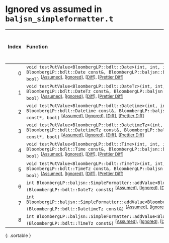 # Ignored vs assumed in `baljsn_simpleformatter.t`

<script src="../sorttable.js"></script>

|   Index | Function                                                                                                                                                                                                                                                                           |   Difference in number of lines |   Function size difference in bytes | Number of lines in assumed build   | Number of bytes in assumed build   | Number of lines in ignored build   | Number of bytes in ignored build   |
|--------:|:-----------------------------------------------------------------------------------------------------------------------------------------------------------------------------------------------------------------------------------------------------------------------------------|--------------------------------:|------------------------------------:|:-----------------------------------|:-----------------------------------|:-----------------------------------|:-----------------------------------|
|       0 | `void testPutValue<BloombergLP::bdlt::Date>(int, int, int, int, int, BloombergLP::bdlt::Date const&, BloombergLP::baljsn::EncoderOptions const*, bool)` <sup>\[[Assumed](0-assume)\], \[[Ignored](0-none)\], \[[Diff](0.diff.html)\], \[[Prettier Diff](0-diff.html)\]             |                               1 |                                   0 | 3,968                              | 4,335,296                          | 3,968                              | 4,335,296                          |
|       1 | `void testPutValue<BloombergLP::bdlt::DateTz>(int, int, int, int, int, BloombergLP::bdlt::DateTz const&, BloombergLP::baljsn::EncoderOptions const*, bool)` <sup>\[[Assumed](1-assume)\], \[[Ignored](1-none)\], \[[Diff](1.diff.html)\], \[[Prettier Diff](1-diff.html)\]         |                               1 |                                   0 | 3,968                              | 4,347,200                          | 3,968                              | 4,347,200                          |
|       2 | `void testPutValue<BloombergLP::bdlt::Datetime>(int, int, int, int, int, BloombergLP::bdlt::Datetime const&, BloombergLP::baljsn::EncoderOptions const*, bool)` <sup>\[[Assumed](2-assume)\], \[[Ignored](2-none)\], \[[Diff](2.diff.html)\], \[[Prettier Diff](2-diff.html)\]     |                               1 |                                   0 | 3,968                              | 4,343,232                          | 3,968                              | 4,343,232                          |
|       3 | `void testPutValue<BloombergLP::bdlt::DatetimeTz>(int, int, int, int, int, BloombergLP::bdlt::DatetimeTz const&, BloombergLP::baljsn::EncoderOptions const*, bool)` <sup>\[[Assumed](3-assume)\], \[[Ignored](3-none)\], \[[Diff](3.diff.html)\], \[[Prettier Diff](3-diff.html)\] |                               1 |                                   0 | 3,968                              | 4,355,136                          | 3,968                              | 4,355,136                          |
|       4 | `void testPutValue<BloombergLP::bdlt::Time>(int, int, int, int, int, BloombergLP::bdlt::Time const&, BloombergLP::baljsn::EncoderOptions const*, bool)` <sup>\[[Assumed](4-assume)\], \[[Ignored](4-none)\], \[[Diff](4.diff.html)\], \[[Prettier Diff](4-diff.html)\]             |                               1 |                                   0 | 3,968                              | 4,339,264                          | 3,968                              | 4,339,264                          |
|       5 | `void testPutValue<BloombergLP::bdlt::TimeTz>(int, int, int, int, int, BloombergLP::bdlt::TimeTz const&, BloombergLP::baljsn::EncoderOptions const*, bool)` <sup>\[[Assumed](5-assume)\], \[[Ignored](5-none)\], \[[Diff](5.diff.html)\], \[[Prettier Diff](5-diff.html)\]         |                               1 |                                   0 | 3,968                              | 4,351,168                          | 3,968                              | 4,351,168                          |
|       6 | `int BloombergLP::baljsn::SimpleFormatter::addValue<BloombergLP::bdlt::DateTz>(BloombergLP::bdlt::DateTz const&)` <sup>\[[Assumed](6-assume)\], \[[Ignored](6-none)\], \[[Diff](6.diff.html)\], \[[Prettier Diff](6-diff.html)\]                                                   |                              -1 |                                   0 | 288                                | 4,368,400                          | 288                                | 4,368,416                          |
|       7 | `int BloombergLP::baljsn::SimpleFormatter::addValue<BloombergLP::bdlt::DatetimeTz>(BloombergLP::bdlt::DatetimeTz const&)` <sup>\[[Assumed](7-assume)\], \[[Ignored](7-none)\], \[[Diff](7.diff.html)\], \[[Prettier Diff](7-diff.html)\]                                           |                              -1 |                                   0 | 288                                | 4,368,976                          | 288                                | 4,368,992                          |
|       8 | `int BloombergLP::baljsn::SimpleFormatter::addValue<BloombergLP::bdlt::TimeTz>(BloombergLP::bdlt::TimeTz const&)` <sup>\[[Assumed](8-assume)\], \[[Ignored](8-none)\], \[[Diff](8.diff.html)\], \[[Prettier Diff](8-diff.html)\]                                                   |                              -1 |                                   0 | 288                                | 4,368,688                          | 288                                | 4,368,704                          |
{: .sortable }
